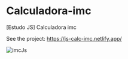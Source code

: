 # Calculadora-imc
[Estudo JS] Calculadora imc

See the project: https://js-calc-imc.netlify.app/ 



![imcJs](https://user-images.githubusercontent.com/32941241/116448076-1689f000-a82f-11eb-9e66-55745da3acf2.jpg)
